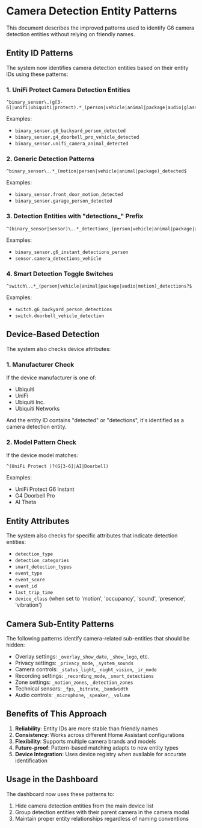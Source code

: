 # Camera Detection Entity Patterns

This document describes the improved patterns used to identify G6 camera detection entities without relying on friendly names.

## Entity ID Patterns

The system now identifies camera detection entities based on their entity IDs using these patterns:

### 1. UniFi Protect Camera Detection Entities
```regex
^binary_sensor\.(g[3-6]|unifi|ubiquiti|protect).*_(person|vehicle|animal|package|audio|glass_break|license_plate|baby_cry|bark|car_alarm|smoke|siren|speaking)_detected$
```

Examples:
- `binary_sensor.g6_backyard_person_detected`
- `binary_sensor.g4_doorbell_pro_vehicle_detected`
- `binary_sensor.unifi_camera_animal_detected`

### 2. Generic Detection Patterns
```regex
^binary_sensor\..*_(motion|person|vehicle|animal|package)_detected$
```

Examples:
- `binary_sensor.front_door_motion_detected`
- `binary_sensor.garage_person_detected`

### 3. Detection Entities with "detections_" Prefix
```regex
^(binary_sensor|sensor)\..*_detections_(person|vehicle|animal|package|audio|motion)$
```

Examples:
- `binary_sensor.g6_instant_detections_person`
- `sensor.camera_detections_vehicle`

### 4. Smart Detection Toggle Switches
```regex
^switch\..*_(person|vehicle|animal|package|audio|motion)_detections?$
```

Examples:
- `switch.g6_backyard_person_detections`
- `switch.doorbell_vehicle_detection`

## Device-Based Detection

The system also checks device attributes:

### 1. Manufacturer Check
If the device manufacturer is one of:
- Ubiquiti
- UniFi
- Ubiquiti Inc.
- Ubiquiti Networks

And the entity ID contains "detected" or "detections", it's identified as a camera detection entity.

### 2. Model Pattern Check
If the device model matches:
```regex
^(UniFi Protect )?(G[3-6]|AI|Doorbell)
```

Examples:
- UniFi Protect G6 Instant
- G4 Doorbell Pro
- AI Theta

## Entity Attributes

The system also checks for specific attributes that indicate detection entities:
- `detection_type`
- `detection_categories`
- `smart_detection_types`
- `event_type`
- `event_score`
- `event_id`
- `last_trip_time`
- `device_class` (when set to 'motion', 'occupancy', 'sound', 'presence', 'vibration')

## Camera Sub-Entity Patterns

The following patterns identify camera-related sub-entities that should be hidden:

- Overlay settings: `_overlay_show_date`, `_show_logo`, etc.
- Privacy settings: `_privacy_mode`, `_system_sounds`
- Camera controls: `_status_light`, `_night_vision`, `_ir_mode`
- Recording settings: `_recording_mode`, `_smart_detections`
- Zone settings: `_motion_zones`, `_detection_zones`
- Technical sensors: `_fps`, `_bitrate`, `_bandwidth`
- Audio controls: `_microphone`, `_speaker`, `_volume`

## Benefits of This Approach

1. **Reliability**: Entity IDs are more stable than friendly names
2. **Consistency**: Works across different Home Assistant configurations
3. **Flexibility**: Supports multiple camera brands and models
4. **Future-proof**: Pattern-based matching adapts to new entity types
5. **Device Integration**: Uses device registry when available for accurate identification

## Usage in the Dashboard

The dashboard now uses these patterns to:
1. Hide camera detection entities from the main device list
2. Group detection entities with their parent camera in the camera modal
3. Maintain proper entity relationships regardless of naming conventions